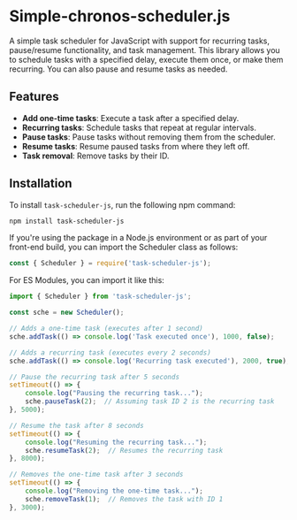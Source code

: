 # Simple-chronos-scheduler.js

A simple task scheduler for JavaScript with support for recurring tasks, pause/resume functionality, and task management. This library allows you to schedule tasks with a specified delay, execute them once, or make them recurring. You can also pause and resume tasks as needed.

## Features

- **Add one-time tasks**: Execute a task after a specified delay.
- **Recurring tasks**: Schedule tasks that repeat at regular intervals.
- **Pause tasks**: Pause tasks without removing them from the scheduler.
- **Resume tasks**: Resume paused tasks from where they left off.
- **Task removal**: Remove tasks by their ID.

## Installation

To install `task-scheduler-js`, run the following npm command:

```bash
npm install task-scheduler-js
```

If you're using the package in a Node.js environment or as part of your front-end build, you can import the Scheduler class as follows:
```javascript
const { Scheduler } = require('task-scheduler-js');
```

For ES Modules, you can import it like this:
```javascript
import { Scheduler } from 'task-scheduler-js';
```

```javascript
const sche = new Scheduler();

// Adds a one-time task (executes after 1 second)
sche.addTask(() => console.log('Task executed once'), 1000, false);

// Adds a recurring task (executes every 2 seconds)
sche.addTask(() => console.log('Recurring task executed'), 2000, true);

// Pause the recurring task after 5 seconds
setTimeout(() => {
    console.log("Pausing the recurring task...");
    sche.pauseTask(2);  // Assuming task ID 2 is the recurring task
}, 5000);

// Resume the task after 8 seconds
setTimeout(() => {
    console.log("Resuming the recurring task...");
    sche.resumeTask(2);  // Resumes the recurring task
}, 8000);

// Removes the one-time task after 3 seconds
setTimeout(() => {
    console.log("Removing the one-time task...");
    sche.removeTask(1);  // Removes the task with ID 1
}, 3000);
```